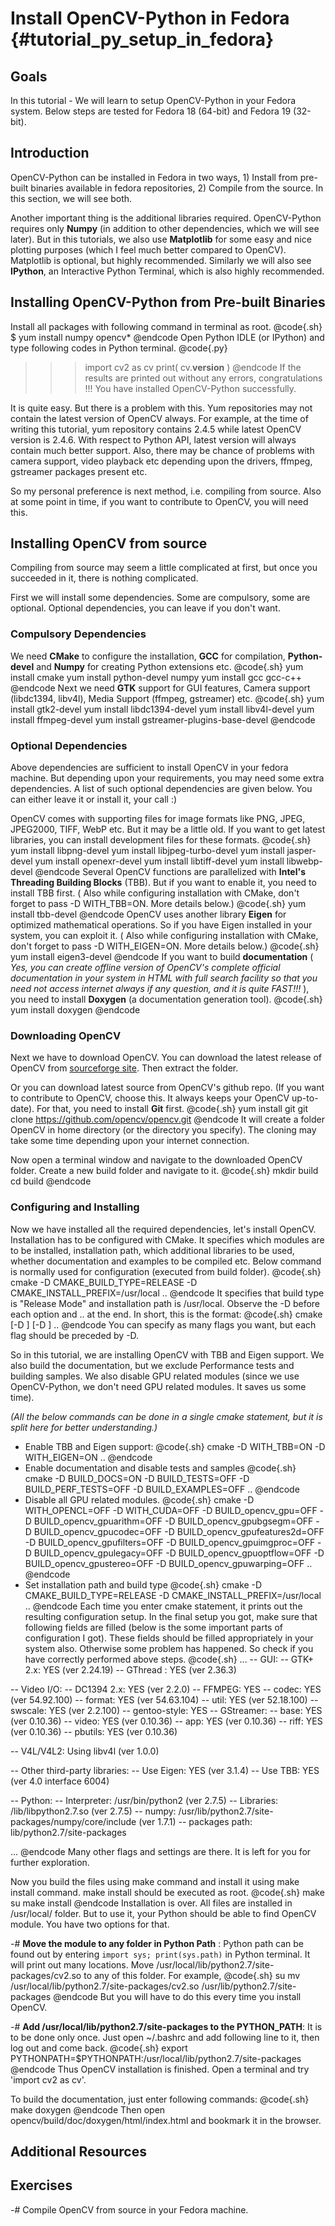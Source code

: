 Install OpenCV-Python in Fedora {#tutorial_py_setup_in_fedora}
===============================

Goals
-----

In this tutorial
    -   We will learn to setup OpenCV-Python in your Fedora system. Below steps are tested for
        Fedora 18 (64-bit) and Fedora 19 (32-bit).

Introduction
------------

OpenCV-Python can be installed in Fedora in two ways, 1) Install from pre-built binaries available
in fedora repositories, 2) Compile from the source. In this section, we will see both.

Another important thing is the additional libraries required. OpenCV-Python requires only **Numpy**
(in addition to other dependencies, which we will see later). But in this tutorials, we also use
**Matplotlib** for some easy and nice plotting purposes (which I feel much better compared to
OpenCV). Matplotlib is optional, but highly recommended. Similarly we will also see **IPython**, an
Interactive Python Terminal, which is also highly recommended.

Installing OpenCV-Python from Pre-built Binaries
------------------------------------------------

Install all packages with following command in terminal as root.
@code{.sh}
$ yum install numpy opencv*
@endcode
Open Python IDLE (or IPython) and type following codes in Python terminal.
@code{.py}
>>> import cv2 as cv
>>> print( cv.__version__ )
@endcode
If the results are printed out without any errors, congratulations !!! You have installed
OpenCV-Python successfully.

It is quite easy. But there is a problem with this. Yum repositories may not contain the latest
version of OpenCV always. For example, at the time of writing this tutorial, yum repository contains
2.4.5 while latest OpenCV version is 2.4.6. With respect to Python API, latest version will always
contain much better support. Also, there may be chance of problems with camera support, video
playback etc depending upon the drivers, ffmpeg, gstreamer packages present etc.

So my personal preference is next method, i.e. compiling from source. Also at some point in time,
if you want to contribute to OpenCV, you will need this.

Installing OpenCV from source
-----------------------------

Compiling from source may seem a little complicated at first, but once you succeeded in it, there is
nothing complicated.

First we will install some dependencies. Some are compulsory, some are optional. Optional
dependencies, you can leave if you don't want.

### Compulsory Dependencies

We need **CMake** to configure the installation, **GCC** for compilation, **Python-devel** and
**Numpy** for creating Python extensions etc.
@code{.sh}
yum install cmake
yum install python-devel numpy
yum install gcc gcc-c++
@endcode
Next we need **GTK** support for GUI features, Camera support (libdc1394, libv4l), Media Support
(ffmpeg, gstreamer) etc.
@code{.sh}
yum install gtk2-devel
yum install libdc1394-devel
yum install libv4l-devel
yum install ffmpeg-devel
yum install gstreamer-plugins-base-devel
@endcode
### Optional Dependencies

Above dependencies are sufficient to install OpenCV in your fedora machine. But depending upon your
requirements, you may need some extra dependencies. A list of such optional dependencies are given
below. You can either leave it or install it, your call :)

OpenCV comes with supporting files for image formats like PNG, JPEG, JPEG2000, TIFF, WebP etc. But
it may be a little old. If you want to get latest libraries, you can install development files for
these formats.
@code{.sh}
yum install libpng-devel
yum install libjpeg-turbo-devel
yum install jasper-devel
yum install openexr-devel
yum install libtiff-devel
yum install libwebp-devel
@endcode
Several OpenCV functions are parallelized with **Intel's Threading Building Blocks** (TBB). But if
you want to enable it, you need to install TBB first. ( Also while configuring installation with
CMake, don't forget to pass -D WITH_TBB=ON. More details below.)
@code{.sh}
yum install tbb-devel
@endcode
OpenCV uses another library **Eigen** for optimized mathematical operations. So if you have Eigen
installed in your system, you can exploit it. ( Also while configuring installation with CMake,
don't forget to pass -D WITH_EIGEN=ON. More details below.)
@code{.sh}
yum install eigen3-devel
@endcode
If you want to build **documentation** ( *Yes, you can create offline version of OpenCV's complete
official documentation in your system in HTML with full search facility so that you need not access
internet always if any question, and it is quite FAST!!!* ), you need to install **Doxygen** (a
documentation generation tool).
@code{.sh}
yum install doxygen
@endcode
### Downloading OpenCV

Next we have to download OpenCV. You can download the latest release of OpenCV from [sourceforge
site](http://sourceforge.net/projects/opencvlibrary/). Then extract the folder.

Or you can download latest source from OpenCV's github repo. (If you want to contribute to OpenCV,
choose this. It always keeps your OpenCV up-to-date). For that, you need to install **Git** first.
@code{.sh}
yum install git
git clone https://github.com/opencv/opencv.git
@endcode
It will create a folder OpenCV in home directory (or the directory you specify). The cloning may
take some time depending upon your internet connection.

Now open a terminal window and navigate to the downloaded OpenCV folder. Create a new build folder
and navigate to it.
@code{.sh}
mkdir build
cd build
@endcode
### Configuring and Installing

Now we have installed all the required dependencies, let's install OpenCV. Installation has to be
configured with CMake. It specifies which modules are to be installed, installation path, which
additional libraries to be used, whether documentation and examples to be compiled etc. Below
command is normally used for configuration (executed from build folder).
@code{.sh}
cmake -D CMAKE_BUILD_TYPE=RELEASE -D CMAKE_INSTALL_PREFIX=/usr/local ..
@endcode
It specifies that build type is "Release Mode" and installation path is /usr/local. Observe the -D
before each option and .. at the end. In short, this is the format:
@code{.sh}
cmake [-D <flag>] [-D <flag>] ..
@endcode
You can specify as many flags you want, but each flag should be preceded by -D.

So in this tutorial, we are installing OpenCV with TBB and Eigen support. We also build the
documentation, but we exclude Performance tests and building samples. We also disable GPU related
modules (since we use OpenCV-Python, we don't need GPU related modules. It saves us some time).

*(All the below commands can be done in a single cmake statement, but it is split here for better
understanding.)*

-   Enable TBB and Eigen support:
    @code{.sh}
    cmake -D WITH_TBB=ON -D WITH_EIGEN=ON ..
    @endcode
-   Enable documentation and disable tests and samples
    @code{.sh}
    cmake -D BUILD_DOCS=ON -D BUILD_TESTS=OFF -D BUILD_PERF_TESTS=OFF -D BUILD_EXAMPLES=OFF ..
    @endcode
-   Disable all GPU related modules.
    @code{.sh}
    cmake -D WITH_OPENCL=OFF -D WITH_CUDA=OFF -D BUILD_opencv_gpu=OFF -D BUILD_opencv_gpuarithm=OFF -D BUILD_opencv_gpubgsegm=OFF -D BUILD_opencv_gpucodec=OFF -D BUILD_opencv_gpufeatures2d=OFF -D BUILD_opencv_gpufilters=OFF -D BUILD_opencv_gpuimgproc=OFF -D BUILD_opencv_gpulegacy=OFF -D BUILD_opencv_gpuoptflow=OFF -D BUILD_opencv_gpustereo=OFF -D BUILD_opencv_gpuwarping=OFF ..
    @endcode
-   Set installation path and build type
    @code{.sh}
    cmake -D CMAKE_BUILD_TYPE=RELEASE -D CMAKE_INSTALL_PREFIX=/usr/local ..
    @endcode
Each time you enter cmake statement, it prints out the resulting configuration setup. In the final
setup you got, make sure that following fields are filled (below is the some important parts of
configuration I got). These fields should be filled appropriately in your system also. Otherwise
some problem has happened. So check if you have correctly performed above steps.
@code{.sh}
...
--   GUI:
--     GTK+ 2.x:                    YES (ver 2.24.19)
--     GThread :                    YES (ver 2.36.3)

--   Video I/O:
--     DC1394 2.x:                  YES (ver 2.2.0)
--     FFMPEG:                      YES
--       codec:                     YES (ver 54.92.100)
--       format:                    YES (ver 54.63.104)
--       util:                      YES (ver 52.18.100)
--       swscale:                   YES (ver 2.2.100)
--       gentoo-style:              YES
--     GStreamer:
--       base:                      YES (ver 0.10.36)
--       video:                     YES (ver 0.10.36)
--       app:                       YES (ver 0.10.36)
--       riff:                      YES (ver 0.10.36)
--       pbutils:                   YES (ver 0.10.36)

--     V4L/V4L2:                    Using libv4l (ver 1.0.0)

--   Other third-party libraries:
--     Use Eigen:                   YES (ver 3.1.4)
--     Use TBB:                     YES (ver 4.0 interface 6004)

--   Python:
--     Interpreter:                 /usr/bin/python2 (ver 2.7.5)
--     Libraries:                   /lib/libpython2.7.so (ver 2.7.5)
--     numpy:                       /usr/lib/python2.7/site-packages/numpy/core/include (ver 1.7.1)
--     packages path:               lib/python2.7/site-packages

...
@endcode
Many other flags and settings are there. It is left for you for further exploration.

Now you build the files using make command and install it using make install command. make install
should be executed as root.
@code{.sh}
make
su
make install
@endcode
Installation is over. All files are installed in /usr/local/ folder. But to use it, your Python
should be able to find OpenCV module. You have two options for that.

-#  **Move the module to any folder in Python Path** : Python path can be found out by entering
    `import sys; print(sys.path)` in Python terminal. It will print out many locations. Move
    /usr/local/lib/python2.7/site-packages/cv2.so to any of this folder. For example,
    @code{.sh}
    su mv /usr/local/lib/python2.7/site-packages/cv2.so /usr/lib/python2.7/site-packages
    @endcode
But you will have to do this every time you install OpenCV.

-#  **Add /usr/local/lib/python2.7/site-packages to the PYTHON_PATH**: It is to be done only once.
    Just open \~/.bashrc and add following line to it, then log out and come back.
    @code{.sh}
    export PYTHONPATH=$PYTHONPATH:/usr/local/lib/python2.7/site-packages
    @endcode
Thus OpenCV installation is finished. Open a terminal and try 'import cv2 as cv'.

To build the documentation, just enter following commands:
@code{.sh}
make doxygen
@endcode
Then open opencv/build/doc/doxygen/html/index.html and bookmark it in the browser.

Additional Resources
--------------------

Exercises
---------

-#  Compile OpenCV from source in your Fedora machine.
